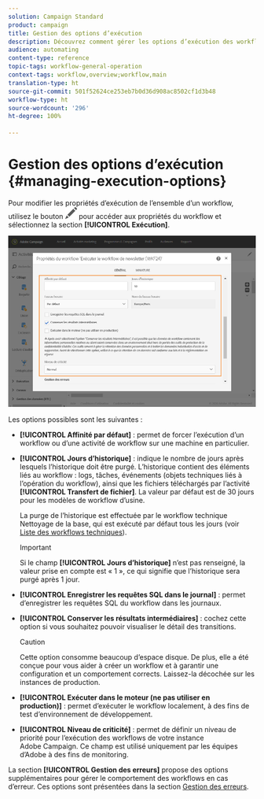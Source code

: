 ```yaml
---
solution: Campaign Standard
product: campaign
title: Gestion des options d’exécution
description: Découvrez comment gérer les options d’exécution des workflows.
audience: automating
content-type: reference
topic-tags: workflow-general-operation
context-tags: workflow,overview;workflow,main
translation-type: ht
source-git-commit: 501f52624ce253eb7b0d36d908ac8502cf1d3b48
workflow-type: ht
source-wordcount: '296'
ht-degree: 100%

---
```



# Gestion des options d’exécution {#managing-execution-options}

Pour modifier les propriétés d’exécution de l’ensemble d’un workflow, utilisez le bouton ![](assets/edit_darkgrey-24px.png) pour accéder aux propriétés du workflow et sélectionnez la section **[!UICONTROL Exécution]**.

![](assets/wkf_execution_6.png)

Les options possibles sont les suivantes :

* **[!UICONTROL Affinité par défaut]** : permet de forcer l’exécution d’un workflow ou d’une activité de workflow sur une machine en particulier.

* **[!UICONTROL Jours d’historique]** : indique le nombre de jours après lesquels l’historique doit être purgé. L’historique contient des éléments liés au workflow : logs, tâches, événements (objets techniques liés à l’opération du workflow), ainsi que les fichiers téléchargés par l’activité **[!UICONTROL Transfert de fichier]**. La valeur par défaut est de 30 jours pour les modèles de workflow d’usine.

   La purge de l’historique est effectuée par le workflow technique Nettoyage de la base, qui est exécuté par défaut tous les jours (voir [Liste des workflows techniques](../../administration/using/technical-workflows.md)).

   >[!IMPORTANT]
   >
   >Si le champ **[!UICONTROL Jours d’historique]** n’est pas renseigné, la valeur prise en compte est « 1 », ce qui signifie que l’historique sera purgé après 1 jour.

* **[!UICONTROL Enregistrer les requêtes SQL dans le journal]** : permet d’enregistrer les requêtes SQL du workflow dans les journaux.

* **[!UICONTROL Conserver les résultats intermédiaires]** : cochez cette option si vous souhaitez pouvoir visualiser le détail des transitions.

   >[!CAUTION]
   >
   >Cette option consomme beaucoup d’espace disque. De plus, elle a été conçue pour vous aider à créer un workflow et à garantir une configuration et un comportement corrects. Laissez-la décochée sur les instances de production.

* **[!UICONTROL Exécuter dans le moteur (ne pas utiliser en production)]** : permet d’exécuter le workflow localement, à des fins de test d’environnement de développement.

* **[!UICONTROL Niveau de criticité]** : permet de définir un niveau de priorité pour l’exécution des workflows de votre instance Adobe Campaign. Ce champ est utilisé uniquement par les équipes d’Adobe à des fins de monitoring.

La section **[!UICONTROL Gestion des erreurs]** propose des options supplémentaires pour gérer le comportement des workflows en cas d’erreur. Ces options sont présentées dans la section [Gestion des erreurs](../../automating/using/monitoring-workflow-execution.md#error-management).
